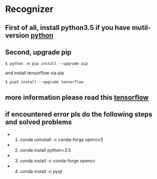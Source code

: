 # Recognizer

## First of all, install python3.5 if you have mutil-version [python](https://www.python.org/downloads/release/python-350/)

## Second, upgrade pip 

```
$ python -m pip install --upgrade pip
```

and install tensorflow via pip

```
$ pip3 install --upgrade tensorflow
```

## more information please read this [tensorflow](https://github.com/tensorflow/tensorflow)


## if encountered error pls do the following steps and solved problems
* 1. conda uninstall -c conda-forge opencv3
* 2. conda install python=3.5
* 3. conda install -c conda-forge opencv
* 4. conda install -c pyqt
